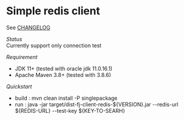 # Simple redis client

See [CHANGELOG](CHANGELOG.md)

*Status*  
Currently support only connection test  

*Requirement*
* JDK 11+ (tested with oracle jdk 11.0.16.1)
* Apache Maven 3.8+ (tested with 3.8.6)

*Quickstart*   
* build :  mvn clean install -P singlepackage
* run : java -jar target/dist-fj-client-redis-${VERSION}.jar --redis-url ${REDIS-URL} --test-key ${KEY-TO-SEARH}

